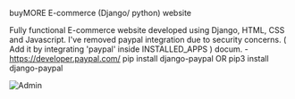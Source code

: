 
buyMORE E-commerce (Django/ python) website

Fully functional E-commerce website developed using Django, HTML, CSS and Javascript. 
I've removed paypal integration due to security concerns. 
( Add it by integrating 'paypal' inside INSTALLED_APPS ) docum. - https://developer.paypal.com/ pip install django-paypal OR pip3 install django-paypal

![Admin](/relative/path/to/admin.png?raw=true "Optional Title")

